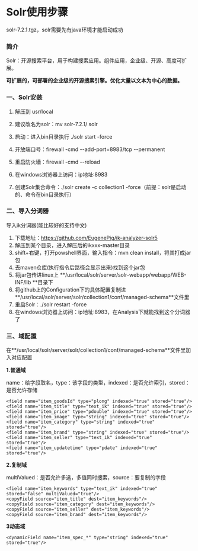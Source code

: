 # Solr使用步骤

solr-7.2.1.tgz，solr需要先有java环境才能启动成功

### 简介

Solr：开源搜索平台，用于构建搜索应用。组件应用，企业级、开源、高度可扩展。

**可扩展的，可部署的企业级的开源搜素引擎。优化大量以文本为中心的数据。**

### 一、Solr安装

1. 解压到 usr/local

2. 建议改名为solr：mv  solr-7.2.1/  solr
3. 启动：进入bin目录执行 ./solr  start  -force
4. 开放端口号：firewall  -cmd  --add-port=8983/tcp  --permanent
5. 重启防火墙：firewall  -cmd --reload
6. 在windows浏览器上访问：ip地址:8983
7. 创建Solr集合命令：./solr  create  -c  collection1  -force（前提：solr是启动的、命令在bin目录执行）



### 二、导入分词器

导入ik分词器(能比较好的支持中文)

1. 下载地址：https://github.com/EugenePig/ik-analyzer-solr5
2. 解压到某个目录，进入解压后的ikxxx-master目录
3. shift+右键，打开powshell界面，输入指令：mvn  clean  install，将其打成jar包
4. 去maven仓库(执行指令后路径会显示出来)找到这个jar包
5. 将jar包传进linux上 **/usr/local/solr/server/solr-webapp/webapp/WEB-INF/lib **目录下
6. 将github上的Configuration下的具体配置复制进**/usr/local/solr/server/solr/collection1/conf/managed-schema**文件里
7. 重启Solr：./solr  restart  -force
8. 在windows浏览器上访问：ip地址:8983，在Analysis下就能找到这个分词器了



### 三、域配置

在**/usr/local/solr/server/solr/collection1/conf/managed-schema**文件里加入对应配置

**1.普通域**

name：给字段取名，type：该字段的类型，indexed：是否允许索引，stored：是否允许存储

```
<field name="item_goodsId" type="plong" indexed="true" stored="true"/>
<field name="item_title" type="text_ik" indexed="true" stored="true"/>
<field name="item_price" type="pdouble" indexed="true" stored="true"/>
<field name="item_image" type="string" indexed="true" stored="true"/>
<field name="item_category" type="string" indexed="true" stored="true"/>
<field name="item_brand" type="string" indexed="true" stored="true"/>
<field name="item_seller" type="text_ik" indexed="true" stored="true"/>
<field name="item_updatetime" type="pdate" indexed="true" stored="true"/>
```

**2.复制域**

multiValued：是否允许多选，多值同时搜索，source：要复制的字段
```
<field name="item_keywords" type="text_ik" indexed="true" stored="false" multiValued="true"/>
<copyField source="item_title" dest="item_keywords"/>
<copyField source="item_category" dest="item_keywords"/>
<copyField source="item_seller" dest="item_keywords"/>
<copyField source="item_brand" dest="item_keywords"/>
```

**3动态域**

```
<dynamicField name="item_spec_*" type="string" indexed="true" stored="true"/>
```